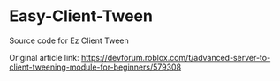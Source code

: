 # Easy-Client-Tween
Source code for Ez Client Tween

Original article link: https://devforum.roblox.com/t/advanced-server-to-client-tweening-module-for-beginners/579308
